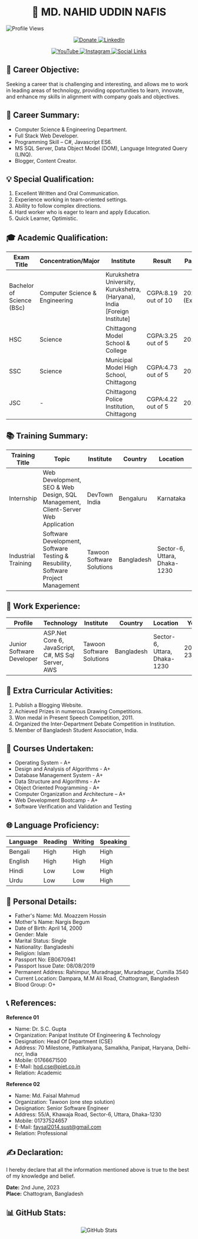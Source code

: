 <h1 align="center">👤 MD. NAHID UDDIN NAFIS</h1>

<p align="left">
  <img src="https://komarev.com/ghpvc/?username=nafisnahid07&color=blueviolet" alt="Profile Views">
</p>

<p align="center">
  <a href="https://paypal.me/amaris1227?country.x=IN&locale.x=en_GB">
    <img src="https://img.shields.io/badge/Support-Donate-%230077B5?logo=paypal" alt="Donate">
  </a>
  <a href="https://www.linkedin.com/in/muntazir-mehdi-b94657139/">
    <img src="https://img.shields.io/badge/LinkedIn-Connect-%230077B5?logo=linkedin" alt="LinkedIn">
  </a>
</p>

<p align="center">
  <a href="https://www.youtube.com/@eramaris1?sub_confirmation=1">
    <img src="https://img.shields.io/badge/YouTube-Follow-%23FF0000?logo=youtube" alt="YouTube">
  </a>
  <a href="https://instagram.com/mehdii.wani">
    <img src="https://img.shields.io/badge/Instagram-Follow-%23E4405F?logo=instagram" alt="Instagram">
  </a>
  <a href="https://linktr.ee/mehdii.wani">
    <img src="https://img.shields.io/badge/Social-Links-%230077B5?logo=linktree" alt="Social Links">
  </a>
</p>

## 💼 Career Objective:

Seeking a career that is challenging and interesting, and allows me to work in leading areas of technology, providing opportunities to learn, innovate, and enhance my skills in alignment with company goals and objectives.

## 💼 Career Summary:

- Computer Science & Engineering Department.
- Full Stack Web Developer.
- Programming Skill – C#, Javascript ES6.
- MS SQL Server, Data Object Model (DOM), Language Integrated Query (LINQ).
- Blogger, Content Creator.

## 💡 Special Qualification:

1. Excellent Written and Oral Communication.
2. Experience working in team-oriented settings.
3. Ability to follow complex directions.
4. Hard worker who is eager to learn and apply Education.
5. Quick Learner, Optimistic.

## 🎓 Academic Qualification:

| Exam Title         | Concentration/Major   | Institute                                           | Result       | Pass.Year | Duration |
|------------------- |---------------------- |---------------------------------------------------- |------------- |-----------|----------|
| Bachelor of Science (BSc) | Computer Science & Engineering | Kurukshetra University, Kurukshetra, (Haryana), India [Foreign Institute] | CGPA:8.19 out of 10 | 2023 (Expected) | 4 |
| HSC                | Science               | Chittagong Model School & College                    | CGPA:3.25 out of 5 | 2019      | 2        |
| SSC                | Science               | Municipal Model High School, Chittagong              | CGPA:4.73 out of 5 | 2017      | 2        |
| JSC                | -                     | Chittagong Police Institution, Chittagong            | CGPA:4.22 out of 5 | 2014      | 1        |

## 📚 Training Summary:

| Training Title | Topic                                  | Institute          | Country    | Location        | Year | Duration |
|--------------- |--------------------------------------- |------------------- |----------- |----------------- |----- |----------|
| Internship     | Web Development, SEO & Web Design, SQL Management, Client-Server Web Application | DevTown India       | Bengaluru  | Karnataka       | 2022 | 3 months |
| Industrial Training | Software Development, Software Testing & Resubility, Software Project Management | Tawoon Software Solutions | Bangladesh | Sector-6, Uttara, Dhaka-1230 | 2022-23 | 3 months |

## 💼 Work Experience:

| Profile                 | Technology                                             | Institute          | Country    | Location        | Year   | Duration |
|------------------------ |------------------------------------------------------- |------------------- |----------- |----------------- |------- |----------|
| Junior Software Developer | ASP.Net Core 6, JavaScript, C#, MS Sql Server, AWS       | Tawoon Software Solutions | Bangladesh | Sector-6, Uttara, Dhaka-1230 | 2022-23 | 1 Year  |

## 🌟 Extra Curricular Activities:

1. Publish a Blogging Website.
2. Achieved Prizes in numerous Drawing Competitions.
3. Won medal in Present Speech Competition, 2011.
4. Organized the Inter-Department Debate Competition in Institution.
5. Member of Bangladesh Student Association, India.

## 📖 Courses Undertaken:

- Operating System - A+
- Design and Analysis of Algorithms - A+
- Database Management System - A+
- Data Structure and Algorithms - A+
- Object Oriented Programming - A+
- Computer Organization and Architecture – A+
- Web Development Bootcamp - A+
- Software Verification and Validation and Testing

## 🌐 Language Proficiency:

| Language | Reading | Writing | Speaking |
|----------|---------|---------|----------|
| Bengali  | High    | High    | High     |
| English  | High    | High    | High     |
| Hindi    | Low     | Low     | High     |
| Urdu     | Low     | Low     | High     |

## 📝 Personal Details:

- Father's Name: Md. Moazzem Hossin
- Mother's Name: Nargis Begum
- Date of Birth: April 14, 2000
- Gender: Male
- Marital Status: Single
- Nationality: Bangladeshi
- Religion: Islam
- Passport No: EB0670941
- Passport Issue Date: 08/08/2019
- Permanent Address: Rahimpur, Muradnagar, Muradnagar, Cumilla 3540
- Current Location: Dampara, M.M Ali Road, Chattogram, Bangladesh
- Blood Group: O+

## 📞 References:

**Reference 01**
- Name: Dr. S.C. Gupta
- Organization: Panipat Institute Of Engineering & Technology
- Designation: Head Of Department (CSE)
- Address: 70 Milestone, Pattikalyana, Samalkha, Panipat, Haryana, Delhi-ncr, India
- Mobile: 01766671500
- E-Mail: hod.cse@piet.co.in
- Relation: Academic

**Reference 02**
- Name: Md. Faisal Mahmud
- Organization: Tawoon (one step solution)
- Designation: Senior Software Engineer
- Address: 55/A, Khawaja Road, Sector-6, Uttara, Dhaka-1230
- Mobile: 01737524657
- E-Mail: faysal2014.sust@gmail.com
- Relation: Professional

## ✍️ Declaration:

I hereby declare that all the information mentioned above is true to the best of my knowledge and belief.

**Date:** 2nd June, 2023  
**Place:** Chattogram, Bangladesh

<h2>📊 GitHub Stats:</h2>

<p align="center">
    <img src="https://github-readme-stats.vercel.app/api?username=nafisnahid07&theme=gruvbox&date_format=M%20j%5B%2C%20Y%5D&background=000000F1&hide_border=false&include_all_commits=true&count_private=true" alt="GitHub Stats">
</p>
